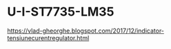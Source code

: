 # U-I-ST7735-LM35

https://vlad-gheorghe.blogspot.com/2017/12/indicator-tensiunecurentregulator.html

